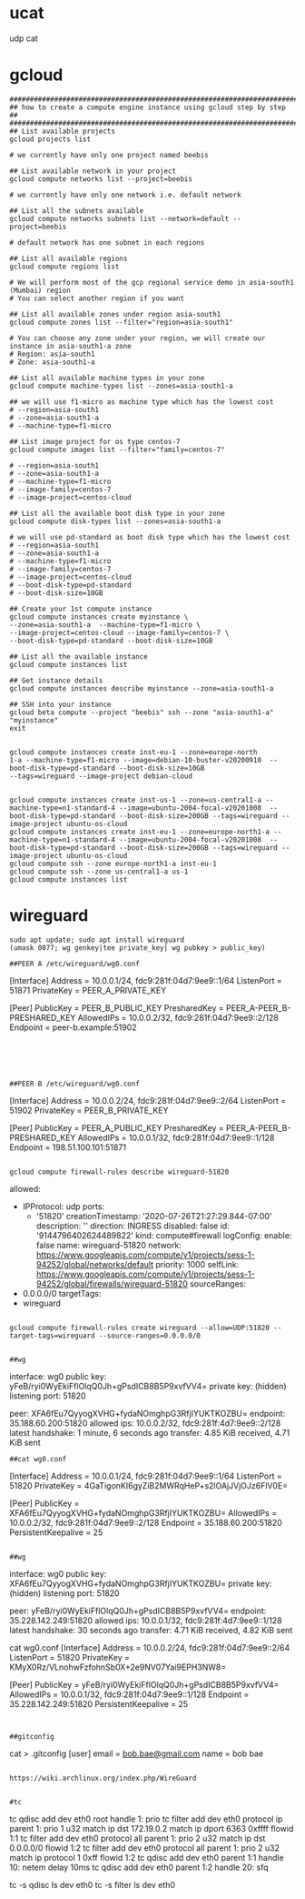# ucat

udp cat

# gcloud

```
#######################################################################
## how to create a compute engine instance using gcloud step by step ##
#######################################################################
## List available projects
gcloud projects list

# we currently have only one project named beebis

## List available network in your project
gcloud compute networks list --project=beebis

# we currently have only one network i.e. default network

## List all the subnets available 
gcloud compute networks subnets list --network=default --project=beebis

# default network has one subnet in each regions

## List all available regions
gcloud compute regions list

# We will perform most of the gcp regional service demo in asia-south1 (Mumbai) region
# You can select another region if you want

## List all available zones under region asia-south1
gcloud compute zones list --filter="region=asia-south1"

# You can choose any zone under your region, we will create our instance in asia-south1-a zone
# Region: asia-south1
# Zone: asia-south1-a

## List all available machine types in your zone
gcloud compute machine-types list --zones=asia-south1-a

## we will use f1-micro as machine type which has the lowest cost
# --region=asia-south1
# --zone=asia-south1-a
# --machine-type=f1-micro

## List image project for os type centos-7
gcloud compute images list --filter="family=centos-7"

# --region=asia-south1
# --zone=asia-south1-a
# --machine-type=f1-micro
# --image-family=centos-7
# --image-project=centos-cloud

## List all the available boot disk type in your zone
gcloud compute disk-types list --zones=asia-south1-a

# we will use pd-standard as boot disk type which has the lowest cost
# --region=asia-south1
# --zone=asia-south1-a
# --machine-type=f1-micro
# --image-family=centos-7
# --image-project=centos-cloud
# --boot-disk-type=pd-standard
# --boot-disk-size=10GB

## Create your 1st compute instance
gcloud compute instances create myinstance \
--zone=asia-south1-a  --machine-type=f1-micro \
--image-project=centos-cloud --image-family=centos-7 \
--boot-disk-type=pd-standard --boot-disk-size=10GB

## List all the available instance
gcloud compute instances list

## Get instance details
gcloud compute instances describe myinstance --zone=asia-south1-a 

## SSH into your instance
gcloud beta compute --project "beebis" ssh --zone "asia-south1-a" "myinstance"
exit


gcloud compute instances create inst-eu-1 --zone=europe-north
1-a --machine-type=f1-micro --image=debian-10-buster-v20200910  --boot-disk-type=pd-standard --boot-disk-size=10GB
--tags=wireguard --image-project debian-cloud


gcloud compute instances create inst-us-1 --zone=us-central1-a --machine-type=n1-standard-4 --image=ubuntu-2004-focal-v20201008  --boot-disk-type=pd-standard --boot-disk-size=200GB --tags=wireguard --image-project ubuntu-os-cloud
gcloud compute instances create inst-eu-1 --zone=europe-north1-a --machine-type=n1-standard-4 --image=ubuntu-2004-focal-v20201008  --boot-disk-type=pd-standard --boot-disk-size=200GB --tags=wireguard --image-project ubuntu-os-cloud
gcloud compute ssh --zone europe-north1-a inst-eu-1
gcloud compute ssh --zone us-central1-a us-1
gcloud compute instances list
```

# wireguard
```
sudo apt update; sudo apt install wireguard
(umask 0077; wg genkey|tee private_key| wg pubkey > public_key)

```

```
##PEER A /etc/wireguard/wg0.conf
```
[Interface]
Address = 10.0.0.1/24, fdc9:281f:04d7:9ee9::1/64
ListenPort = 51871
PrivateKey = PEER_A_PRIVATE_KEY

[Peer]
PublicKey = PEER_B_PUBLIC_KEY
PresharedKey = PEER_A-PEER_B-PRESHARED_KEY
AllowedIPs = 10.0.0.2/32, fdc9:281f:04d7:9ee9::2/128
Endpoint = peer-b.example:51902

```





##PEER B /etc/wireguard/wg0.conf
```
[Interface]
Address = 10.0.0.2/24, fdc9:281f:04d7:9ee9::2/64
ListenPort = 51902
PrivateKey = PEER_B_PRIVATE_KEY

[Peer]
PublicKey = PEER_A_PUBLIC_KEY
PresharedKey = PEER_A-PEER_B-PRESHARED_KEY
AllowedIPs = 10.0.0.1/32, fdc9:281f:04d7:9ee9::1/128
Endpoint = 198.51.100.101:51871
```

gcloud compute firewall-rules describe wireguard-51820

```
allowed:
- IPProtocol: udp
  ports:
  - '51820'
creationTimestamp: '2020-07-26T21:27:29.844-07:00'
description: ''
direction: INGRESS
disabled: false
id: '9144796402624489822'
kind: compute#firewall
logConfig:
  enable: false
name: wireguard-51820
network: https://www.googleapis.com/compute/v1/projects/sess-1-94252/global/networks/default
priority: 1000
selfLink: https://www.googleapis.com/compute/v1/projects/sess-1-94252/global/firewalls/wireguard-51820
sourceRanges:
- 0.0.0.0/0
targetTags:
- wireguard



```

gcloud compute firewall-rules create wireguard --allow=UDP:51820 --target-tags=wireguard --source-ranges=0.0.0.0/0


##wg
```
interface: wg0
  public key: yFeB/ryi0WyEkiFflOlqQ0Jh+gPsdICB8B5P9xvfVV4=
  private key: (hidden)
  listening port: 51820

peer: XFA6fEu7QyyogXVHG+fydaNOmghpG3RfjIYUKTKOZBU=
  endpoint: 35.188.60.200:51820
  allowed ips: 10.0.0.2/32, fdc9:281f:4d7:9ee9::2/128
  latest handshake: 1 minute, 6 seconds ago
  transfer: 4.85 KiB received, 4.71 KiB sent



```
##cat wg0.conf
```
[Interface]
Address = 10.0.0.1/24, fdc9:281f:04d7:9ee9::1/64
ListenPort = 51820
PrivateKey = 4GaTigonKI6gyZiB2MWRqHeP+s2lOAjJVjOJz6FlV0E=

[Peer]
PublicKey = XFA6fEu7QyyogXVHG+fydaNOmghpG3RfjIYUKTKOZBU=
AllowedIPs = 10.0.0.2/32, fdc9:281f:04d7:9ee9::2/128
Endpoint =  35.188.60.200:51820
PersistentKeepalive = 25
```

##wg
```
interface: wg0
  public key: XFA6fEu7QyyogXVHG+fydaNOmghpG3RfjIYUKTKOZBU=
  private key: (hidden)
  listening port: 51820

peer: yFeB/ryi0WyEkiFflOlqQ0Jh+gPsdICB8B5P9xvfVV4=
  endpoint: 35.228.142.249:51820
  allowed ips: 10.0.0.1/32, fdc9:281f:4d7:9ee9::1/128
  latest handshake: 30 seconds ago
  transfer: 4.71 KiB received, 4.82 KiB sent


 cat wg0.conf
[Interface]
Address = 10.0.0.2/24, fdc9:281f:04d7:9ee9::2/64
ListenPort = 51820
PrivateKey = KMyX0Rz/VLnohwFzfohnSb0X+2e9NV07Yai9EPH3NW8=

[Peer]
PublicKey = yFeB/ryi0WyEkiFflOlqQ0Jh+gPsdICB8B5P9xvfVV4=
AllowedIPs = 10.0.0.1/32, fdc9:281f:04d7:9ee9::1/128
Endpoint = 35.228.142.249:51820
PersistentKeepalive = 25
```


##gitconfig
```
cat > .gitconfig
[user]
        email = bob.bae@gmail.com
        name = bob bae




```

https://wiki.archlinux.org/index.php/WireGuard


#tc

```
tc qdisc add dev eth0 root handle 1: prio
tc filter add dev eth0 protocol ip parent 1: prio 1 u32 match ip dst 172.19.0.2 match ip dport 6363 0xffff flowid 1:1
tc filter add dev eth0 protocol all parent 1: prio 2 u32 match ip dst 0.0.0.0/0 flowid 1:2
tc filter add dev eth0 protocol all parent 1: prio 2 u32 match ip protocol 1 0xff flowid 1:2
tc qdisc add dev eth0 parent 1:1 handle 10: netem delay 10ms
tc qdisc add dev eth0 parent 1:2 handle 20: sfq

tc -s qdisc ls dev eth0
tc -s filter ls dev eth0

```
